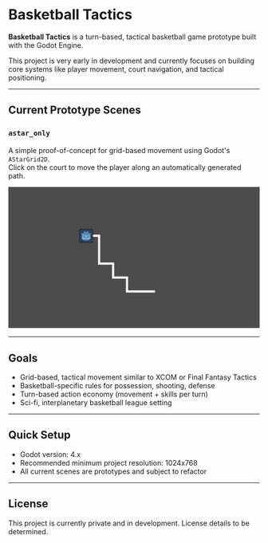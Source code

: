 # Basketball Tactics

**Basketball Tactics** is a turn-based, tactical basketball game prototype built with the Godot Engine.

This project is very early in development and currently focuses on building core systems like player movement, court navigation, and tactical positioning.

---

## Current Prototype Scenes

### `astar_only`

A simple proof-of-concept for grid-based movement using Godot's `AStarGrid2D`.  
Click on the court to move the player along an automatically generated path.

![astar_only](docs/screenshots/astar_only.png)

---

## Goals

- Grid-based, tactical movement similar to XCOM or Final Fantasy Tactics
- Basketball-specific rules for possession, shooting, defense
- Turn-based action economy (movement + skills per turn)
- Sci-fi, interplanetary basketball league setting

---

## Quick Setup

- Godot version: 4.x
- Recommended minimum project resolution: 1024x768
- All current scenes are prototypes and subject to refactor

---

## License

This project is currently private and in development. License details to be determined.
